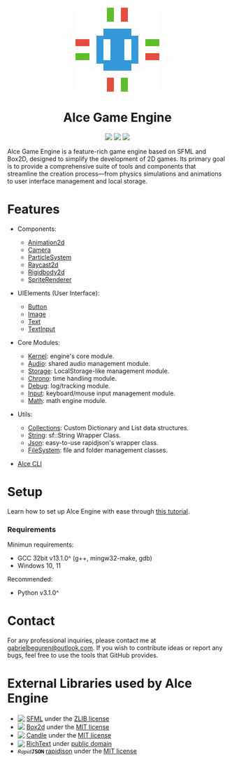 <p align="center">
<img src="./Build/Assets/logo.png">
</p>

<h1 align="center">Alce Game Engine</h1>

<p align="center">
<img src="https://img.shields.io/badge/C++-20-00599C?style=flat-square&logo=c%2B%2B">
<img src="https://img.shields.io/badge/SFML-v2.6.1-8CC445?logo=SFML&style=flat-square">
<a href="LICENSE"><img src="https://img.shields.io/badge/license-MIT-informational?style=flat-square"/></a>
</p>

Alce Game Engine is a feature-rich game engine based on SFML and Box2D, designed to simplify the development of 2D games. Its primary goal is to provide a comprehensive suite of tools and components that streamline the creation process—from physics simulations and animations to user interface management and local storage.

# Features

* Components:
    * [Animation2d](Source/Alce/Engine/Components/Animation2d/)
    * [Camera](Source/Alce/Engine/Components/Camera/)
    * [ParticleSystem](Source/Alce/Engine/Components/ParticleSystem/)
    * [Raycast2d](Source/Alce/Engine/Components/Raycast2d/)
    * [Rigidbody2d](Source/Alce/Engine/Components/Rigidbody2d/)
    * [SpriteRenderer](Source/Alce/Engine/Components/SpriteRenderer/)

* UIElements (User Interface):
    * [Button](Source/Alce/Engine/UI/Button/)
    * [Image](Source/Alce/Engine/UI/Image/)
    * [Text](Source/Alce/Engine/UI/Text/)
    * [TextInput](Source/Alce/Engine/UI/TextInput/)

* Core Modules:
    * [Kernel](Source/Alce/Engine/Core/Kernel/): engine's core module.
    * [Audio](Source/Alce/Engine/Core/Audio/): shared audio management module.
    * [Storage](Source/Alce/Engine/Core/Storage): LocalStorage-like management module.
    * [Chrono](Source/Alce/Engine/Core/Chrono/): time handling module.
    * [Debug](Source/Alce/Engine/Core/Debug/): log/tracking module.
    * [Input](Source/Alce/Engine/Core/Input/): keyboard/mouse input management module.
    * [Math](Source/Alce/Engine/Core/Math/): math engine module.
* Utils:
    * [Collections](Source/Alce/Engine/Core/Collections/): Custom Dictionary and List data structures.
    * [String](Source/Alce/Engine/Core/String/): sf::String Wrapper Class.
    * [Json](Source/Alce/Engine/Core/Json/): easy-to-use rapidjson's wrapper class.
    * [FileSystem](Source/Alce/Engine/Core/FileSystem/): file and folder management classes.
* [Alce CLI](Documentation/CLI/cli.md)

# Setup

Learn how to set up Alce Engine with ease through [this tutorial](./Documentation/Tutorials/setup.md).

### Requirements

Minimun requirements:
* GCC 32bit v13.1.0^ (g++, mingw32-make, gdb)
* Windows 10, 11

Recommended:
* Python v3.1.0^

# Contact

For any professional inquiries, please contact me at gabrielbeguren@outlook.com. If you wish to contribute ideas or report any bugs, feel free to use the tools that GitHub provides.

# External Libraries used by Alce Engine

* <img src="https://www.sfml-dev.org/images/favicon.ico" style="width: 18px; position: relative; top: 2px"> [SFML](https://github.com/SFML/SFML) under the [ZLIB license](https://github.com/SFML/SFML?tab=Zlib-1-ov-file#readme)
* <img src="https://box2d.org/images/logo.svg" style="width: 23px; position: relative; top: 1px"> [Box2d](https://github.com/erincatto/box2d) under the [MIT license](https://github.com/erincatto/box2d?tab=MIT-1-ov-file#readme)
* <img src="https://raw.githubusercontent.com/MiguelMJ/Candle/master/doc/logo.svg" style="width: 19px; position: relative; top: 2px"> [Candle](https://github.com/MiguelMJ/Candle) under the [MIT license](https://github.com/MiguelMJ/Candle?tab=MIT-1-ov-file#readme)
* <img src="https://github.com/fluidicon.png" style="width: 20px; position: relative; top: 3px"> [RichText](https://github.com/skyrpex/RichText) under [public domain](https://github.com/skyrpex/RichText?tab=License-1-ov-file#readme)
* <img src="https://raw.githubusercontent.com/Tencent/rapidjson/master/doc/logo/rapidjson.png" style="width: 60px; position: relative; top: 3px"> [rapidjson](https://github.com/Tencent/rapidjson) under the [MIT license](https://github.com/Tencent/rapidjson?tab=License-1-ov-file#readme)
